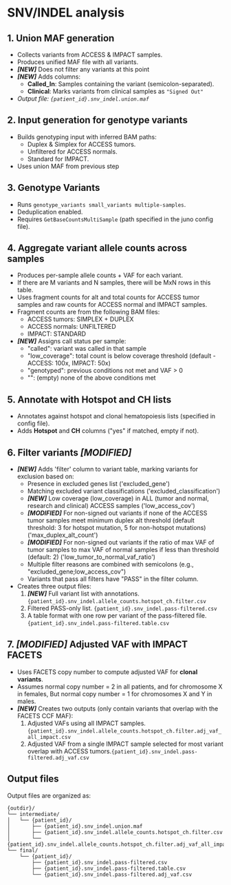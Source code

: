 # SNV/INDEL analysis

## 1. Union MAF generation

* Collects variants from ACCESS & IMPACT samples.
* Produces unified MAF file with all variants.
* _**\[NEW]**_ Does not filter any variants at this point
* _**\[NEW]**_ Adds columns:
  * **Called\_In**: Samples containing the variant (semicolon-separated).
  * **Clinical**: Marks variants from clinical samples as `"Signed Out"`
* _Output file: `{patient_id}.snv_indel.union.maf`_

## 2. Input generation for genotype variants

* Builds genotyping input with inferred BAM paths:
  * Duplex & Simplex for ACCESS tumors.
  * Unfiltered for ACCESS normals.
  * Standard for IMPACT.
* Uses union MAF from previous step

## 3. **Genotype Variants**

* Runs `genotype_variants small_variants multiple-samples`.
* Deduplication enabled.
* Requires `GetBaseCountsMultiSample` (path specified in the juno config file).

## 4. Aggregate variant allele counts across samples

* Produces per-sample allele counts + VAF for each variant.
* If there are M variants and N samples, there will be MxN rows in this table.
* Uses fragment counts for alt and total counts for ACCESS tumor samples and raw counts for ACCESS normal and IMPACT samples.
* Fragment counts are from the following BAM files:
  * ACCESS tumors: SIMPLEX + DUPLEX
  * ACCESS normals: UNFILTERED
  * IMPACT: STANDARD
* _**\[NEW]**_ Assigns call status per sample:
  * "called": variant was called in that sample
  * "low\_coverage": total count is below coverage threshold (default - ACCESS: 100x, IMPACT: 50x)
  * "genotyped": previous conditions not met and VAF > 0
  * "": (empty) none of the above conditions met

## 5. Annotate with Hotspot and CH lists

* Annotates against hotspot and clonal hematopoiesis lists (specified in config file).
* Adds **Hotspot** and **CH** columns ("yes" if matched, empty if not).

## 6. **Filter variants&#x20;**_**\[MODIFIED]**_

* _**\[NEW]**_ Adds 'filter' column to variant table, marking variants for exclusion based on:
  * Presence in excluded genes list ('excluded\_gene')
  * Matching excluded variant classifications ('excluded\_classification')
  * _**\[NEW]**_ Low coverage (low\_coverage) in ALL (tumor and normal, research and clinical) ACCESS samples ('low\_access\_cov')
  * _**\[MODIFIED]**_ For non-signed out variants if none of the ACCESS tumor samples meet minimum duplex alt threshold (default threshold: 3 for hotspot mutation, 5 for non-hotspot mutations) ('max\_duplex\_alt\_count')
  * _**\[MODIFIED]**_ For non-signed out variants if the ratio of max VAF of tumor samples to max VAF of normal samples if less than threshold (default: 2) ('low\_tumor\_to\_normal\_vaf\_ratio')
  * Multiple filter reasons are combined with semicolons (e.g., "excluded\_gene;low\_access\_cov")
  * Variants that pass all filters have "PASS" in the filter column.
* Creates three output files:
  1. _**\[NEW]**_ Full variant list with annotations. `{patient_id}.snv_indel.allele_counts.hotspot_ch.filter.csv`
  2. Filtered PASS-only list. `{patient_id}.snv_indel.pass-filtered.csv`
  3. A table format with one row per variant of the pass-filtered file. `{patient_id}.snv_indel.pass-filtered.table.csv`

## 7. _**\[MODIFIED]**_**&#x20;Adjusted VAF with IMPACT FACETS**

* Uses FACETS copy number to compute adjusted VAF for **clonal variants**.
* Assumes normal copy number = 2 in all patients, and for chromosome X in females, But normal copy number = 1 for chromosomes X and Y in males.
* _**\[NEW]**_ Creates two outputs (only contain variants that overlap with the FACETS CCF MAF):
  1. Adjusted VAFs using all IMPACT samples. `{patient_id}.snv_indel.allele_counts.hotspot_ch.filter.adj_vaf_all_impact.csv`
  2. Adjusted VAF from a single IMPACT sample selected for most variant overlap with ACCESS tumors.`{patient_id}.snv_indel.pass-filtered.adj_vaf.csv`

## Output files

Output files are organized as:

```
{outdir}/
└── intermediate/
│   └── {patient_id}/
│       ├── {patient_id}.snv_indel.union.maf
│       ├── {patient_id}.snv_indel.allele_counts.hotspot_ch.filter.csv
│       └── {patient_id}.snv_indel.allele_counts.hotspot_ch.filter.adj_vaf_all_impact.csv
└── final/
    └── {patient_id}/
        ├── {patient_id}.snv_indel.pass-filtered.csv
        ├── {patient_id}.snv_indel.pass-filtered.table.csv
        └── {patient_id}.snv_indel.pass-filtered.adj_vaf.csv
```

